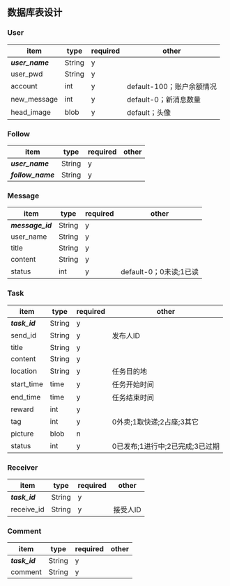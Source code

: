 ## 数据库表设计

### User
item | type | required | other
---- | --- | --- | ---
***user_name*** | String | y |
user_pwd |  String | y | 
account | int | y | default-100；账户余额情况
new_message | int | y | default-0；新消息数量
head_image | blob | y | default；头像

### Follow
item | type | required | other
---- | --- | --- | ---
***user_name*** | String | y |
***follow_name*** |  String | y |

### Message
item | type | required | other
---- | --- | --- | ---
***message_id*** |  String | y | 
user_name | String | y |
title | String | y | 
content | String | y | 
status | int | y | default-0；0未读;1已读 

### Task
item | type | required | other
---- | --- | --- | ---
***task_id*** | String | y |
send_id | String | y | 发布人ID
title |  String | y | 
content | String | y | 
location | String | y | 任务目的地
start_time | time | y | 任务开始时间
end_time | time | y | 任务结束时间
reward |  int | y | 
tag | int | y | 0外卖;1取快递;2占座;3其它 
picture | blob | n |
status | int | y | 0已发布;1进行中;2已完成;3已过期

### Receiver
item | type | required | other
---- | --- | --- | ---
***task_id*** | String | y |
receive_id | String | y | 接受人ID

### Comment
item | type | required | other
---- | --- | --- | ---
***task_id*** | String | y |
comment | String | y |
